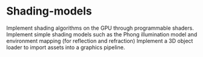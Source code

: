# Shading-models

Implement shading algorithms on the GPU through programmable shaders.
Implement simple shading models such as the Phong illumination model and environment mapping (for reflection and refraction)
Implement a 3D object loader to import assets into a graphics pipeline.
